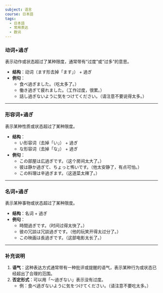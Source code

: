 ```yaml
---
subject: 语言
course: 日本語
tags:
  - 日本語
  - 常用表达
  - 数词
---
```

### 动词+過ぎ

表示动作或状态超过了某种限度，通常带有“过度”或“过多”的意思。

- **结构**：动词（ます形去掉「ます」） + 過ぎ
- **例句**：
    - 食べ過ぎました。（吃太多了。）
    - 働き過ぎて疲れました。（工作过度，很累。）
    - 話し過ぎないように気をつけてください。（请注意不要说得太多。）

---

### 形容词+過ぎ

表示某种性质或状态超过了某种限度。

- **结构**：
    - い形容词（去掉「い」） + 過ぎ
    - な形容词（去掉「な」） + 過ぎ
- **例句**：
    - この部屋は広過ぎです。（这个房间太大了。）
    - 彼は静か過ぎて、ちょっと怖いです。（他太安静了，有点可怕。）
    - この料理は辛過ぎます。（这道菜太辣了。）

---

### 名词+過ぎ

表示某种事物或状态超过了某种限度。

- **结构**：名词 + 過ぎ
- **例句**：
    - 時間過ぎです。（时间过得太快了。）
    - 彼の冗談は冗談過ぎです。（他的玩笑开得太过分了。）
    - この映画は長過ぎです。（这部电影太长了。）

---

### 补充说明

1. **语气**：这种表达方式通常带有一种批评或提醒的语气，表示某种行为或状态已经超出了合理的范围。
2. **否定形式**：可以用「～過ぎない」表示没有过度。
    - 例：食べ過ぎないように気をつけてください。（请注意不要吃太多。）